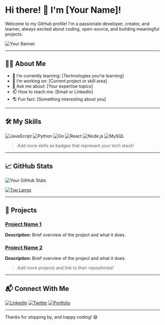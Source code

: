 # Hi there! 👋 I'm [Your Name]!

Welcome to my GitHub profile! I'm a passionate developer, creator, and learner, always excited about coding, open-source, and building meaningful projects.

![Your Banner](https://your-banner-url.com) <!-- Optional banner image -->

---

## 👨‍💻 About Me
- 🌱 I’m currently learning: [Technologies you're learning]
- 🔭 I’m working on: [Current project or skill area]
- 💬 Ask me about: [Your expertise topics]
- 📫 How to reach me: [Email or LinkedIn]
- 🌎 Fun fact: [Something interesting about you]

---

## 🛠️ My Skills

![JavaScript](https://img.shields.io/badge/JavaScript-F7DF1E?style=flat&logo=javascript&logoColor=black)
![Python](https://img.shields.io/badge/Python-3776AB?style=flat&logo=python&logoColor=white)
![Go](https://img.shields.io/badge/Go-00ADD8?style=flat&logo=go&logoColor=white)
![React](https://img.shields.io/badge/React-20232A?style=flat&logo=react&logoColor=61DAFB)
![Node.js](https://img.shields.io/badge/Node.js-339933?style=flat&logo=nodedotjs&logoColor=white)
![MySQL](https://img.shields.io/badge/MySQL-4479A1?style=flat&logo=mysql&logoColor=white)

> Add more skills as badges that represent your tech stack!

---

## 📈 GitHub Stats

![Your GitHub Stats](https://github-readme-stats.vercel.app/api?username=YourUsername&show_icons=true&theme=radical)

[![Top Langs](https://github-readme-stats.vercel.app/api/top-langs/?username=YourUsername&layout=compact&theme=radical)](https://github.com/anuraghazra/github-readme-stats)

---

## 🚀 Projects

### [Project Name 1](https://github.com/YourUsername/Project1)
**Description:** Brief overview of the project and what it does.

### [Project Name 2](https://github.com/YourUsername/Project2)
**Description:** Brief overview of the project and what it does.

> Add more projects and link to their repositories!

---

## 📬 Connect With Me

[![LinkedIn](https://img.shields.io/badge/LinkedIn-0A66C2?style=flat&logo=linkedin&logoColor=white)](https://www.linkedin.com/in/YourUsername)
[![Twitter](https://img.shields.io/badge/Twitter-1DA1F2?style=flat&logo=twitter&logoColor=white)](https://twitter.com/YourUsername)
[![Portfolio](https://img.shields.io/badge/Portfolio-FF5722?style=flat&logo=web&logoColor=white)](https://yourportfolio.com)

---

Thanks for stopping by, and happy coding! 😄
